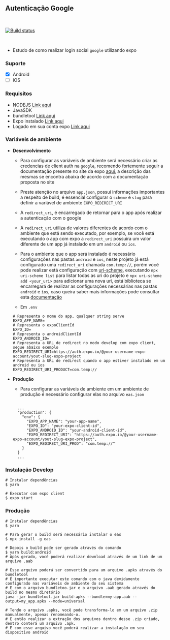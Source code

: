 ## Autenticação Google
<br />

[![Build status](https://build.appcenter.ms/v0.1/apps/12facf10-be72-4568-9aa9-eb4a358b3001/branches/main/badge)](https://appcenter.ms)

<br />

- Estudo de como realizar login social `google` utilizando expo

### Suporte

- [x] Android
- [ ] iOS

### Requisitos

- NODEJS [Link aqui](https://nodejs.org/en/download/)
- JavaSDK
- bundletool [Link aqui](https://github.com/google/bundletool/releases)
- Expo instalado [Link aqui](https://docs.expo.dev/get-started/installation/)
- Logado em sua conta expo [Link aqui](https://docs.expo.dev/workflow/expo-cli/#auth)

### Variáveis de ambiente

- **Desenvolvimento**

  - Para configurar as variáveis de ambiente será necessário criar as credencias de client auth na `google`,
    recomendo fortemente seguir a documentação presente no site da expo [aqui](https://docs.expo.dev/guides/authentication/#google), a descrição das mesmas se encontra abaixa de acordo com a documentação proposta no site
  - Preste atenção no arquivo `app.json`, possui informações importantes a respeito de build, é essencial configurar o `scheme` e `slug` para definir a variável de ambiente `EXPO_REDIRECT_URI`
  - A `redirect_uri`, é encarregado de retornar para o app após realizar a autenticação com o google
  - A `redirect_uri` utiliza de valores diferentes de acordo com o ambiente que está sendo executado, por exemplo, se você está executando o app com expo a `redirect_uri` possuíra um valor diferente de um app já instalado em um `android` ou `ios`.
  - Para o ambiente que o app será instalado é necessário configurações nas pastas `android` e `ios`, neste projeto já está configurado uma `redirect_uri` chamada `com.temp://`, porém você pode realizar está configuração com [uri-scheme](https://www.npmjs.com/package/uri-scheme), executando `npx uri-scheme list` para listar todas as uri do projeto e `npx uri-scheme add <your_uri>` para adicionar uma nova uri, está biblioteca se encarregará de realizar as configurações necessárias nas pastas `android` e `ios`, caso queira saber mais informações pode consultar esta [documentação](https://github.com/expo/expo/tree/main/packages/expo-auth-session#configuration)

  - Em `.env`

  ```shell
  # Representa o nome do app, qualquer string serve
  EXPO_APP_NAME=
  # Representa o expoClientId
  EXPO_ID=
  # Representa o androidClientId
  EXPO_ANDROID_ID=
  # Representa a URL de redirect no modo develop com expo client, segue abaixo exemplo
  EXPO_REDIRECT_URI=https://auth.expo.io/@your-username-expo-account/yout-slug-expo-project
  # Representa a URL de redirect quando o app estiver instalado em um android ou ios
  EXPO_REDIRECT_URI_PRODUCT=com.temp://
  ```

- **Produção**

  - Para configurar as variáveis de ambiente em um ambiente de produção é necessário configurar elas no arquivo `eas.json`

  ```shell

    ...
    "production": {
      "env": {
        "EXPO_APP_NAME": "your-app-name",
        "EXPO_ID": "your-expo-client-id",
        "EXPO_ANDROID_ID": "your-android-client-id",
        "EXPO_REDIRECT_URI": "https://auth.expo.io/@your-username-expo-account/yout-slug-expo-project",
        "EXPO_REDIRECT_URI_PROD": "com.temp://"
      }
    }
    ...
  ```

### Instalação Develop

```shell
# Instalar dependências
$ yarn

# Executar com expo client
$ expo start

```

### Produção

```shell
# Instalar dependências
$ yarn

# Para gerar o build será necessário instalar o eas
$ npx install -g eas

# Depois o build pode ser gerado através do comando
$ yarn build:android
# Após gerado, você poderá realizar download através de um link de um arquivo .aab

# Esse arquivo poderá ser convertido para um arquivo .apks através do bundletool
# É importante executar este comando com o java devidamente configurado nas variáveis de ambiente do seu sistema
# E com o arquivo bundletoo.jar e o arquivo .aab gerado através do build no mesmo diretório
java -jar bundletool.jar build-apks --bundle=my-app.aab --output=my_app.apks --mode=universal

# Tendo o arquivo .apks, você pode transforma-lo em um arquivo .zip manualmente, apenas renomeando-o.
# E então realizar a extração dos arquivos dentro desse .zip criado, dentro conterá um arquivo .apk.
# E com esse arquivo você poderá realizar a instalação em seu dispositivo android


```
